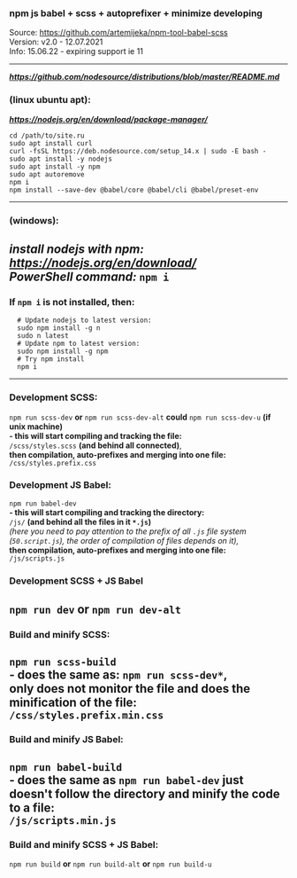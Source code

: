 ### npm js babel + scss + autoprefixer + minimize developing   
Source: https://github.com/artemijeka/npm-tool-babel-scss   
Version: v2.0 - 12.07.2021   
Info: 15.06.22 - expiring support ie 11

---

***https://github.com/nodesource/distributions/blob/master/README.md***
### (linux ubuntu apt):  
***https://nodejs.org/en/download/package-manager/***
```
cd /path/to/site.ru  
sudo apt install curl
curl -fsSL https://deb.nodesource.com/setup_14.x | sudo -E bash -
sudo apt install -y nodejs
sudo apt install -y npm
sudo apt autoremove
npm i
npm install --save-dev @babel/core @babel/cli @babel/preset-env
```
---

### (windows): 
***install nodejs with npm:***  
***https://nodejs.org/en/download/***  
***PowerShell command:***
`npm i`
---

### If `npm i` is not installed, then:
```
  # Update nodejs to latest version:
  sudo npm install -g n
  sudo n latest
  # Update npm to latest version:
  sudo npm install -g npm
  # Try npm install
  npm i
```
---

### Development SCSS:  
`npm run scss-dev` **or** `npm run scss-dev-alt` **could** `npm run scss-dev-u` **(if unix machine)**  
**- this will start compiling and tracking the file:**   
`/scss/styles.scss` **(and behind all connected)**,  
**then compilation, auto-prefixes and merging into one file:**  
`/css/styles.prefix.css`  

### Development JS Babel:  
  `npm run babel-dev`  
  **- this will start compiling and tracking the directory:**  
    `/js/` **(and behind all the files in it `*.js`)**  
  *(here you need to pay attention to the prefix of all `.js` file system (`50.script.js`), the order of compilation of files depends on it),*   
  **then compilation, auto-prefixes and merging into one file:**  
    `/js/scripts.js` 

### Development SCSS + JS Babel
  `npm run dev` **or** `npm run dev-alt`
---

### Build and minify SCSS:  
`npm run scss-build`  
**- does the same as:** `npm run scss-dev*`,  
**only does not monitor the file and does the minification of the file:**  
`/css/styles.prefix.min.css`  
---

### Build and minify JS Babel:           
  `npm run babel-build`        
  **- does the same as** `npm run babel-dev`
  **just doesn't follow the directory and minify the code to a file:**  
    `/js/scripts.min.js`  
---

### Build and minify SCSS + JS Babel:  
  `npm run build` **or** `npm run build-alt` **or** `npm run build-u`    
